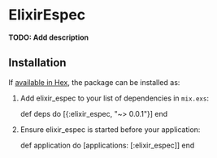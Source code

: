 # ElixirEspec

**TODO: Add description**

## Installation

If [available in Hex](https://hex.pm/docs/publish), the package can be installed as:

  1. Add elixir_espec to your list of dependencies in `mix.exs`:

        def deps do
          [{:elixir_espec, "~> 0.0.1"}]
        end

  2. Ensure elixir_espec is started before your application:

        def application do
          [applications: [:elixir_espec]]
        end


